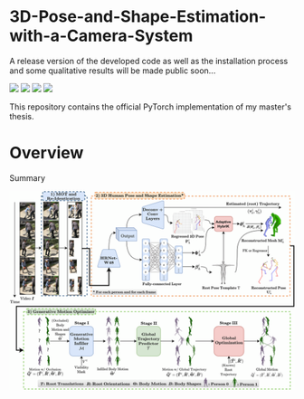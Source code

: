 # 3D-Pose-and-Shape-Estimation-with-a-Camera-System
A release version of the developed code as well as the installation process and some qualitative results will be made public soon...

<p float="left">
  <img src="/results/downtown_sitOnStairs_render.gif" data-canonical-src="/results/downtown_sitOnStairs_render.gif" width="400" />
  <img src="/results/Havoc_Ladies_render.gif" data-canonical-src="/results/Havoc_Ladies_render.gif" width="400" />
  <img src="/results/downtown_sitOnStairs_world.gif" data-canonical-src="/results/downtown_sitOnStairs_world.gif" width="400" />
  <img src="/results/Havoc_Ladies_world.gif" data-canonical-src="/results/Havoc_Ladies_world.gif" width="400" />
</p>

This repository contains the official PyTorch implementation of my master's thesis.

# Overview

Summary 
<p align="center">
<img src="https://github.com/AndreOliveira00/3D-Pose-and-Shape-Estimation-with-a-Camera-System/blob/6042793f41b5cddfee25951dd4d6f580a8892330/results/sys_architecture.png" data-canonical-src="https://github.com/AndreOliveira00/3D-Pose-and-Shape-Estimation-with-a-Camera-System/blob/6042793f41b5cddfee25951dd4d6f580a8892330/results/sys_architecture.png" width="800"/>
</p>




